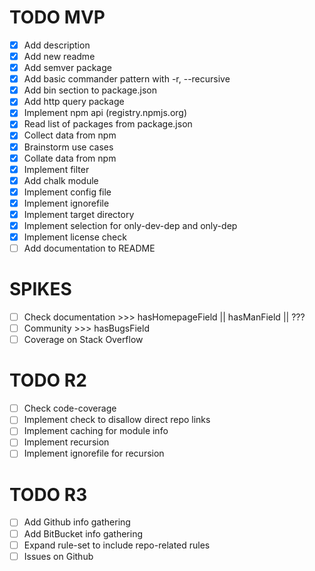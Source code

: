 # TODO MVP

- [x] Add description
- [x] Add new readme
- [x] Add semver package
- [x] Add basic commander pattern with -r, --recursive
- [x] Add bin section to package.json
- [x] Add http query package
- [x] Implement npm api (registry.npmjs.org)
- [x] Read list of packages from package.json
- [x] Collect data from npm
- [x] Brainstorm use cases
- [x] Collate data from npm
- [x] Implement filter
- [x] Add chalk module
- [x] Implement config file
- [x] Implement ignorefile
- [x] Implement target directory
- [x] Implement selection for only-dev-dep and only-dep
- [x] Implement license check
- [ ] Add documentation to README

# SPIKES

- [ ] Check documentation >>> hasHomepageField || hasManField || ???
- [ ] Community >>> hasBugsField
- [ ] Coverage on Stack Overflow

# TODO R2

- [ ] Check code-coverage
- [ ] Implement check to disallow direct repo links
- [ ] Implement caching for module info
- [ ] Implement recursion
- [ ] Implement ignorefile for recursion

# TODO R3

- [ ] Add Github info gathering
- [ ] Add BitBucket info gathering
- [ ] Expand rule-set to include repo-related rules
- [ ] Issues on Github
